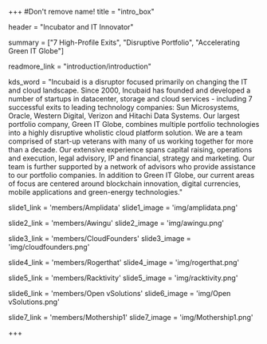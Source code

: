 +++
#Don't remove name!
title = "intro_box"

header = "Incubator and IT Innovator"

summary = ["7 High-Profile Exits", "Disruptive Portfolio", "Accelerating Green IT Globe"]

readmore_link = "introduction/introduction"

kds_word = "Incubaid is a disruptor focused primarily on changing the IT and cloud landscape. Since 2000, Incubaid has founded and developed a number of startups in datacenter, storage and cloud services - including 7 successful exits to leading technology companies: Sun Microsystems, Oracle, Western Digital, Verizon and Hitachi Data Systems. Our largest portfolio company, Green IT Globe, combines multiple portfolio technologies into a highly disruptive wholistic cloud platform solution. We are a team comprised of start-up veterans with many of us working together for more than a decade. Our extensive experience spans capital raising, operations and execution, legal advisory, IP and financial, strategy and marketing. Our team is further supported by a network of advisors who provide assistance to our portfolio companies. In addition to Green IT Globe, our current areas of focus are centered around blockchain innovation, digital currencies, mobile applications and green-energy technologies."

slide1_link = 'members/Amplidata'
slide1_image = 'img/amplidata.png'

slide2_link = 'members/Awingu'
slide2_image = 'img/awingu.png'

slide3_link = 'members/CloudFounders'
slide3_image = 'img/cloudfounders.png'

slide4_link = 'members/Rogerthat'
slide4_image = 'img/rogerthat.png'

slide5_link = 'members/Racktivity'
slide5_image = 'img/racktivity.png'

slide6_link = 'members/Open vSolutions'
slide6_image = 'img/Open vSolutions.png'

slide7_link = 'members/Mothership1'
slide7_image = 'img/Mothership1.png'

+++
